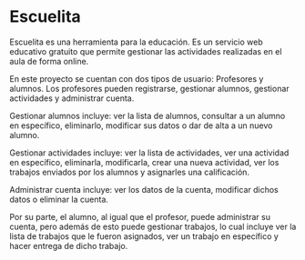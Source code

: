# Escuelita
Escuelita es una herramienta para la educación. Es un servicio web educativo gratuito que permite gestionar las actividades realizadas en el aula de forma online.

En este proyecto se cuentan con dos tipos de usuario: Profesores y alumnos. Los profesores pueden registrarse, gestionar alumnos, gestionar actividades y administrar cuenta.

Gestionar alumnos incluye: ver la lista de alumnos, consultar a un alumno en específico, eliminarlo, modificar sus datos o dar de alta a un nuevo alumno. 

Gestionar actividades incluye: ver la lista de actividades, ver una actividad en específico, eliminarla, modificarla, crear una nueva actividad, ver los trabajos enviados por los alumnos y asignarles una calificación. 

Administrar cuenta incluye: ver los datos de la cuenta, modificar dichos datos o eliminar la cuenta. 

Por su parte, el alumno, al igual que el profesor, puede administrar su cuenta, pero además de esto puede gestionar trabajos, lo cual incluye ver la lista de trabajos que le fueron asignados, ver un trabajo en específico y hacer entrega de dicho trabajo. 
